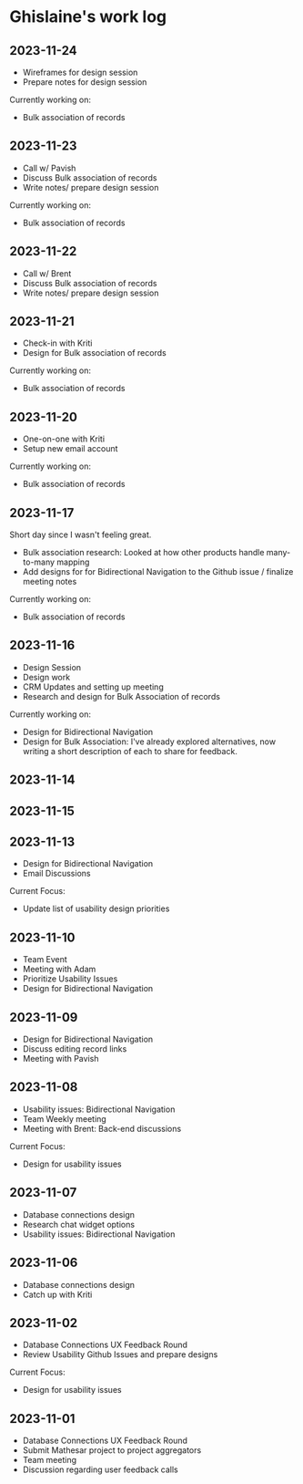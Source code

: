 # Ghislaine's work log

## 2023-11-24
- Wireframes for design session
- Prepare notes for design session

Currently working on:
- Bulk association of records

## 2023-11-23
- Call w/ Pavish
- Discuss Bulk association of records
- Write notes/ prepare design session
 
Currently working on:
- Bulk association of records

## 2023-11-22
- Call w/ Brent
- Discuss Bulk association of records
- Write notes/ prepare design session
  
## 2023-11-21
- Check-in with Kriti
- Design for Bulk association of records

Currently working on:
- Bulk association of records

## 2023-11-20
- One-on-one with Kriti
- Setup new email account 

Currently working on:
- Bulk association of records

## 2023-11-17
Short day since I wasn't feeling great.
- Bulk association research: Looked at how other products handle many-to-many mapping
- Add designs for for Bidirectional Navigation to the Github issue / finalize meeting notes

Currently working on:
- Bulk association of records

## 2023-11-16

- Design Session
- Design work
- CRM Updates and setting up meeting
- Research and design for Bulk Association of records

Currently working on:
- Design for Bidirectional Navigation
- Design for Bulk Association: I've already explored alternatives, now writing a short description of each to share for feedback.

## 2023-11-14

## 2023-11-15

## 2023-11-13
- Design for Bidirectional Navigation
- Email Discussions

Current Focus:
- Update list of usability design priorities

## 2023-11-10
- Team Event
- Meeting with Adam
- Prioritize Usability Issues
- Design for Bidirectional Navigation

## 2023-11-09
- Design for Bidirectional Navigation
- Discuss editing record links
- Meeting with Pavish

## 2023-11-08

- Usability issues: Bidirectional Navigation
- Team Weekly meeting
- Meeting with Brent: Back-end discussions

Current Focus:
- Design for usability issues

## 2023-11-07

- Database connections design
- Research chat widget options
- Usability issues: Bidirectional Navigation

## 2023-11-06

- Database connections design
- Catch up with Kriti

## 2023-11-02

- Database Connections UX Feedback Round
- Review Usability Github Issues and prepare designs

Current Focus:
- Design for usability issues

## 2023-11-01

- Database Connections UX Feedback Round
- Submit Mathesar project to project aggregators
- Team meeting
- Discussion regarding user feedback calls
